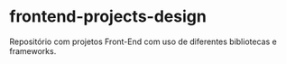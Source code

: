 # frontend-projects-design

Repositório com projetos Front-End com uso de diferentes bibliotecas e frameworks.
